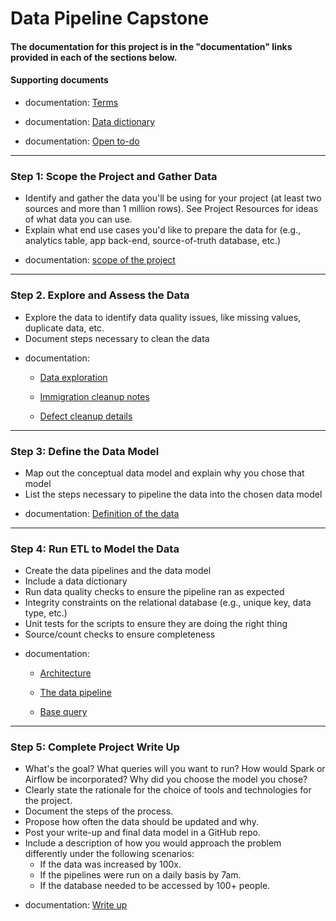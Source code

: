 
# Data Pipeline Capstone

#### The documentation for this project is in the "documentation" links provided in each of the sections below.

#### Supporting documents

* documentation:  [Terms](doc/terms.md)

* documentation:  [Data dictionary](doc/data_dictionary.md)

* documentation: [Open to-do](doc/todo.py)
---


### Step 1: Scope the Project and Gather Data
- Identify and gather the data you'll be using for your project (at least two sources and more than 1 million rows). See Project Resources for ideas of what data you can use.
- Explain what end use cases you'd like to prepare the data for (e.g., analytics table, app back-end, source-of-truth database, etc.)


* documentation:   [scope of the project](doc/step1.scope.md)

---

### Step 2. Explore and Assess the Data
- Explore the data to identify data quality issues, like missing values, duplicate data, etc.
- Document steps necessary to clean the data


* documentation:   
  * [Data exploration](doc/step2.explore.md)
  
  * [Immigration cleanup notes](doc/step2.labnotes1.md)

  * [Defect cleanup details](doc/step2.labnotes2.md)
---

### Step 3: Define the Data Model
- Map out the conceptual data model and explain why you chose that model
- List the steps necessary to pipeline the data into the chosen data model


* documentation:   [Definition of the data](doc/step3.define.md)

---

### Step 4: Run ETL to Model the Data
- Create the data pipelines and the data model
- Include a data dictionary
- Run data quality checks to ensure the pipeline ran as expected
- Integrity constraints on the relational database (e.g., unique key, data type, etc.)
- Unit tests for the scripts to ensure they are doing the right thing
- Source/count checks to ensure completeness


* documentation:
  - [Architecture](doc/step4.architecture.md)

  - [The data pipeline](doc/step4.pipeline.md)

  - [Base query](doc/step4.proof-of-concept.md)

---


### Step 5: Complete Project Write Up
- What's the goal? What queries will you want to run? How would Spark or Airflow be incorporated? Why did you choose the model you chose?
- Clearly state the rationale for the choice of tools and technologies for the project.
- Document the steps of the process.
- Propose how often the data should be updated and why.
- Post your write-up and final data model in a GitHub repo.
- Include a description of how you would approach the problem differently under the following scenarios:
  - If the data was increased by 100x.
  - If the pipelines were run on a daily basis by 7am.
  - If the database needed to be accessed by 100+ people.


* documentation:  [Write up](doc/step5.write_up.md)



